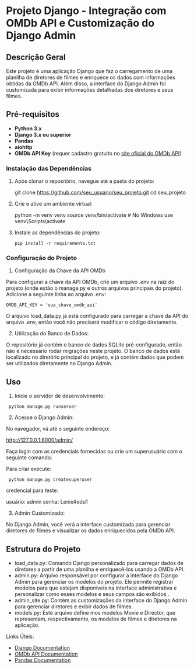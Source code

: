 # Projeto Django - Integração com OMDb API e Customização do Django Admin

## Descrição Geral

Este projeto é uma aplicação Django que faz o carregamento de uma planilha de diretores de filmes e enriquece os dados com informações obtidas da OMDb API. Além disso, a interface do Django Admin foi customizada para exibir informações detalhadas dos diretores e seus filmes.

## Pré-requisitos

- **Python 3.x**
- **Django 3.x ou superior**
- **Pandas**
- **aiohttp**
- **OMDb API Key** (requer cadastro gratuito no [site oficial do OMDb API](http://www.omdbapi.com/))

### Instalação das Dependências

1. Após clonar o repositório, navegue até a pasta do projeto:

   git clone https://github.com/seu_usuario/seu_projeto.git
   cd seu_projeto

2. Crie e ative um ambiente virtual:   

   python -m venv venv
   source venv/bin/activate  # No Windows use venv\Scripts\activate

3. Instale as dependências do projeto:

   ```pip install -r requirements.txt```
   
### Configuração do Projeto

1. Configuração da Chave da API OMDb

Para configurar a chave da API OMDb, crie um arquivo .env na raiz do projeto (onde estão o manage.py e outros arquivos principais do projeto). Adicione a seguinte linha ao arquivo .env:

  ```OMDB_API_KEY = 'sua_chave_omdb_api'```

O arquivo load_data.py já está configurado para carregar a chave da API do arquivo .env, então você não precisará modificar o código diretamente.

2. Utilização do Banco de Dados:

O repositório já contém o banco de dados SQLite pré-configurado, então não é necessário rodar migrações neste projeto.
O banco de dados está localizado no diretório principal do projeto, e já contém dados que podem ser utilizados diretamente no Django Admin.



## Uso

1. Inicie o servidor de desenvolvimento:

 ``` python manage.py runserver```

2. Acesse o Django Admin:

No navegador, vá até o seguinte endereço:

  http://127.0.0.1:8000/admin/

Faça login com as credenciais fornecidas ou crie um superusuário com o seguinte comando:

Para criar execute:

 ``` python manage.py createsuperuser```

  credencial para teste:

  usuário: admin
  senha: Lenix#edu1
  
3. Admin Customizado:

No Django Admin, você verá a interface customizada para gerenciar diretores de filmes e visualizar os dados enriquecidos pela OMDb API.

## Estrutura do Projeto

  - load_data.py: Comando Django personalizado para carregar dados de diretores a partir de uma planilha e enriquecê-los usando a OMDb API.
  - admin.py:  Arquivo responsável por configurar a interface do Django Admin para gerenciar os modelos do projeto. Ele permite registrar modelos para que estejam disponíveis na interface administrativa e             personalizar como esses modelos e seus campos são exibidos .
  - admin_site.py: Contém as customizações da interface do Django Admin para gerenciar diretores e exibir dados de filmes.
  - models.py:  Este arquivo define mos modelos Movie e Director, que representam, respectivamente, os modelos de filmes e diretores na aplicação.


Links Úteis:
- [Django Documentation](https://docs.djangoproject.com/)
- [OMDb API Documentation](http://www.omdbapi.com/)
- [Pandas Documentation](https://pandas.pydata.org/pandas-docs/stable/)

